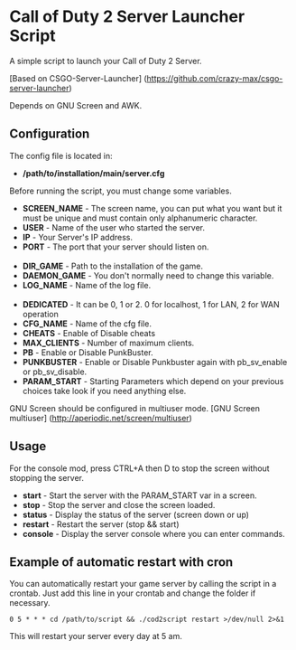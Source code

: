 Call of Duty 2 Server Launcher Script
===================================

A simple script to launch your Call of Duty 2 Server.

[Based on CSGO-Server-Launcher] (https://github.com/crazy-max/csgo-server-launcher)

Depends on GNU Screen and AWK.

Configuration
-------------

The config file is located in:

* **/path/to/installation/main/server.cfg**

Before running the script, you must change some variables.

* **SCREEN_NAME** - The screen name, you can put what you want but it must be unique and must contain only alphanumeric character.
* **USER** - Name of the user who started the server.
* **IP** - Your Server's IP address.
* **PORT** - The port that your server should listen on.
<br /><br />
* **DIR_GAME** - Path to the installation of the game.
* **DAEMON_GAME** - You don't normally need to change this variable.
* **LOG_NAME** - Name of the log file.
<br /><br />
* **DEDICATED** - It can be 0, 1 or 2. 0 for localhost, 1 for LAN, 2 for WAN operation
* **CFG_NAME** - Name of the cfg file.
* **CHEATS** - Enable of Disable cheats
* **MAX_CLIENTS** - Number of maximum clients.
* **PB** - Enable or Disable PunkBuster.
* **PUNKBUSTER** - Enable or Disable Punkbuster again with pb_sv_enable or pb_sv_disable.
* **PARAM_START** - Starting Parameters which depend on your previous choices take look if you need anything else.

GNU Screen should be configured in multiuser mode. [GNU Screen multiuser] (http://aperiodic.net/screen/multiuser)

Usage
-----

For the console mod, press CTRL+A then D to stop the screen without stopping the server.

* **start** - Start the server with the PARAM_START var in a screen.
* **stop** - Stop the server and close the screen loaded.
* **status** - Display the status of the server (screen down or up)
* **restart** - Restart the server (stop && start)
* **console** - Display the server console where you can enter commands.


Example of automatic restart with cron
--------------------------------------

You can automatically restart your game server by calling the script in a crontab.
Just add this line in your crontab and change the folder if necessary.

    0 5 * * * cd /path/to/script && ./cod2script restart >/dev/null 2>&1
	
This will restart your server every day at 5 am.

